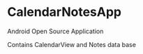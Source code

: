 CalendarNotesApp
================

Android Open Source Application 


Contains CalendarView and Notes data base
